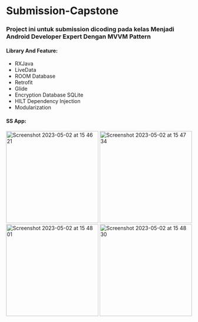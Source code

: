 # Submission-Capstone
### Project ini untuk submission dicoding pada kelas Menjadi Android Developer Expert Dengan MVVM Pattern

#### Library And Feature:
 - RXJava
 - LiveData
 - ROOM Database
 - Retrofit
 - Glide
 - Encryption Database SQLite
 - HILT Dependency Injection
 - Modularization
 
 #### SS App:
 
<img width="250" alt="Screenshot 2023-05-02 at 15 46 21" src="https://user-images.githubusercontent.com/47078618/235623144-f4174a1a-f7ce-44d2-aa11-5a61ba6dbdb5.png">
<img width="250" alt="Screenshot 2023-05-02 at 15 47 34" src="https://user-images.githubusercontent.com/47078618/235623157-62470e07-8d98-4c3e-b3c5-26a9a0bb42f3.png">
<img width="250" alt="Screenshot 2023-05-02 at 15 48 01" src="https://user-images.githubusercontent.com/47078618/235623161-d924aa60-566b-44a4-bcca-0c1f8442d9ab.png">
<img width="250" alt="Screenshot 2023-05-02 at 15 48 30" src="https://user-images.githubusercontent.com/47078618/235623166-62ba88db-3b67-4473-a50e-3407c4466ad1.png">
